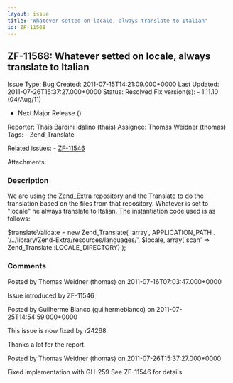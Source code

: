 ```yaml
---
layout: issue
title: "Whatever setted on locale, always translate to Italian"
id: ZF-11568
---
```


ZF-11568: Whatever setted on locale, always translate to Italian
----------------------------------------------------------------

 Issue Type: Bug Created: 2011-07-15T14:21:09.000+0000 Last Updated: 2011-07-26T15:37:27.000+0000 Status: Resolved Fix version(s): - 1.11.10 (04/Aug/11)
- Next Major Release ()
 
 Reporter:  Thaís Bardini Idalino (thais)  Assignee:  Thomas Weidner (thomas)  Tags: - Zend\_Translate
 
 Related issues: - [ZF-11546](/issues/browse/ZF-11546)
 
 Attachments: 
### Description

We are using the Zend\_Extra repository and the Translate to do the translation based on the files from that repository. Whatever is set to "locale" he always translate to Italian. The instantiation code used is as follows:

$translateValidate = new Zend\_Translate( 'array', APPLICATION\_PATH . '/../library/Zend-Extra/resources/languages/', $locale, array('scan' => Zend\_Translate::LOCALE\_DIRECTORY) );

 

 

### Comments

Posted by Thomas Weidner (thomas) on 2011-07-16T07:03:47.000+0000

Issue introduced by ZF-11546

 

 

Posted by Guilherme Blanco (guilhermeblanco) on 2011-07-25T14:54:59.000+0000

This issue is now fixed by r24268.

Thanks a lot for the report.

 

 

Posted by Thomas Weidner (thomas) on 2011-07-26T15:37:27.000+0000

Fixed implementation with GH-259 See ZF-11546 for details

 

 